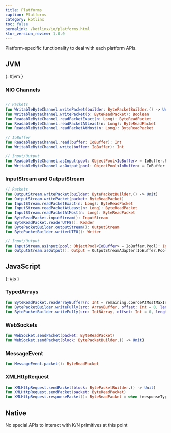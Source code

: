 ```yaml
---
title: Platforms
caption: Platforms
category: kotlinx
toc: false
permalink: /kotlinx/io/platforms.html
ktor_version_review: 1.0.0
---
```


Platform-specific functionality to deal with each platform APIs.

## JVM
{: #jvm }

### NIO Channels

```kotlin

// Packets
fun WritableByteChannel.writePacket(builder: BytePacketBuilder.() -> Unit): ByteReadPacket?
fun WritableByteChannel.writePacket(p: ByteReadPacket): Boolean
fun ReadableByteChannel.readPacketExact(n: Long): ByteReadPacket
fun ReadableByteChannel.readPacketAtLeast(n: Long): ByteReadPacket
fun ReadableByteChannel.readPacketAtMost(n: Long): ByteReadPacket

// IoBuffer
fun ReadableByteChannel.read(buffer: IoBuffer): Int
fun WritableByteChannel.write(buffer: IoBuffer): Int

// Input/Output
fun ReadableByteChannel.asInput(pool: ObjectPool<IoBuffer> = IoBuffer.Pool): Input = ChannelAsInput(this, pool)
fun WritableByteChannel.asOutput(pool: ObjectPool<IoBuffer> = IoBuffer.Pool): Output = ChannelAsOutput(pool, this)
```

### InputStream and OutputStream

```kotlin
// Packets
fun OutputStream.writePacket(builder: BytePacketBuilder.() -> Unit)
fun OutputStream.writePacket(packet: ByteReadPacket)
fun InputStream.readPacketExact(n: Long): ByteReadPacket
fun InputStream.readPacketAtLeast(n: Long): ByteReadPacket
fun InputStream.readPacketAtMost(n: Long): ByteReadPacket
fun ByteReadPacket.inputStream(): InputStream
fun ByteReadPacket.readerUTF8(): Reader
fun BytePacketBuilder.outputStream(): OutputStream
fun BytePacketBuilder.writerUTF8(): Writer

// Input/Output
fun InputStream.asInput(pool: ObjectPool<IoBuffer> = IoBuffer.Pool): Input = InputStreamAsInput(this, pool)
fun OutputStream.asOutput(): Output = OutputStreamAdapter(IoBuffer.Pool, this)
```



## JavaScript
{: #js }

### TypedArrays

```kotlin
fun ByteReadPacket.readArrayBuffer(n: Int = remaining.coerceAtMostMaxInt()): ArrayBuffer
fun BytePacketBuilder.writeFully(src: ArrayBuffer, offset: Int = 0, length: Int = src.byteLength - offset)
fun BytePacketBuilder.writeFully(src: Int8Array, offset: Int = 0, length: Int = src.length - offset)
```

### WebSockets

```kotlin
fun WebSocket.sendPacket(packet: ByteReadPacket)
fun WebSocket.sendPacket(block: BytePacketBuilder.() -> Unit)
```

### MessageEvent

```kotlin
fun MessageEvent.packet(): ByteReadPacket
```

### XMLHttpRequest

```kotlin
fun XMLHttpRequest.sendPacket(block: BytePacketBuilder.() -> Unit)
fun XMLHttpRequest.sendPacket(packet: ByteReadPacket)
fun XMLHttpRequest.responsePacket(): ByteReadPacket = when (responseType)
```


## Native

No special APIs to interact with K/N primitives at this point

